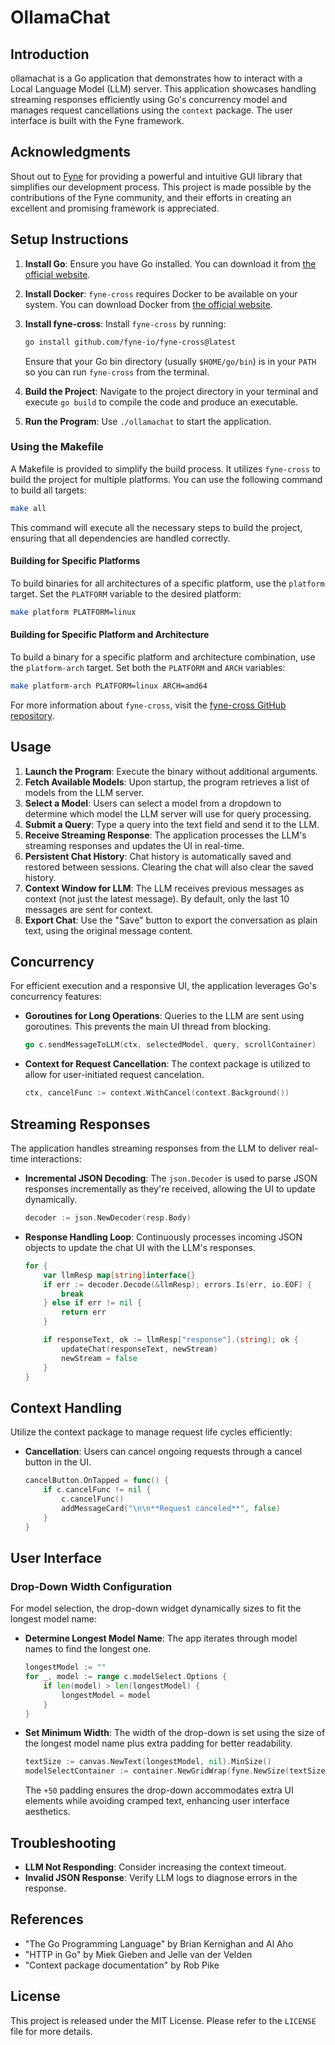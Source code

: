 # OllamaChat

## Introduction

ollamachat is a Go application that demonstrates how to interact with a Local Language Model (LLM) server. This application showcases handling streaming responses efficiently using Go's concurrency model and manages request cancellations using the `context` package. The user interface is built with the Fyne framework.

## Acknowledgments

Shout out to [Fyne](https://fyne.io/) for providing a powerful and intuitive GUI library that simplifies our development process. This project is made possible by the contributions of the Fyne community, and their efforts in creating an excellent and promising framework is appreciated.

## Setup Instructions

1. **Install Go**: Ensure you have Go installed. You can download it from [the official website](https://golang.org/dl/).
2. **Install Docker**: `fyne-cross` requires Docker to be available on your system. You can download Docker from [the official website](https://www.docker.com/products/docker-desktop).
3. **Install fyne-cross**: Install `fyne-cross` by running:

   ```bash
   go install github.com/fyne-io/fyne-cross@latest
   ```
   Ensure that your Go bin directory (usually `$HOME/go/bin`) is in your `PATH` so you can run `fyne-cross` from the terminal.

4. **Build the Project**: Navigate to the project directory in your terminal and execute `go build` to compile the code and produce an executable.
5. **Run the Program**: Use `./ollamachat` to start the application.

### Using the Makefile

A Makefile is provided to simplify the build process. It utilizes `fyne-cross` to build the project for multiple platforms. You can use the following command to build all targets:

```bash
make all
```

This command will execute all the necessary steps to build the project, ensuring that all dependencies are handled correctly.

#### Building for Specific Platforms

To build binaries for all architectures of a specific platform, use the `platform` target. Set the `PLATFORM` variable to the desired platform:

```bash
make platform PLATFORM=linux
```

#### Building for Specific Platform and Architecture

To build a binary for a specific platform and architecture combination, use the `platform-arch` target. Set both the `PLATFORM` and `ARCH` variables:

```bash
make platform-arch PLATFORM=linux ARCH=amd64
```

For more information about `fyne-cross`, visit the [fyne-cross GitHub repository](https://github.com/fyne-io/fyne-cross).

## Usage

1. **Launch the Program**: Execute the binary without additional arguments.
2. **Fetch Available Models**: Upon startup, the program retrieves a list of models from the LLM server.
3. **Select a Model**: Users can select a model from a dropdown to determine which model the LLM server will use for query processing.
4. **Submit a Query**: Type a query into the text field and send it to the LLM.
5. **Receive Streaming Response**: The application processes the LLM's streaming responses and updates the UI in real-time.
6. **Persistent Chat History**: Chat history is automatically saved and restored between sessions. Clearing the chat will also clear the saved history.
7. **Context Window for LLM**: The LLM receives previous messages as context (not just the latest message). By default, only the last 10 messages are sent for context.
8. **Export Chat**: Use the "Save" button to export the conversation as plain text, using the original message content.

## Concurrency

For efficient execution and a responsive UI, the application leverages Go's concurrency features:

- **Goroutines for Long Operations**: Queries to the LLM are sent using goroutines. This prevents the main UI thread from blocking.

  ```go
  go c.sendMessageToLLM(ctx, selectedModel, query, scrollContainer)
  ```

- **Context for Request Cancellation**: The context package is utilized to allow for user-initiated request cancelation.

  ```go
  ctx, cancelFunc := context.WithCancel(context.Background())
  ```

## Streaming Responses

The application handles streaming responses from the LLM to deliver real-time interactions:

- **Incremental JSON Decoding**: The `json.Decoder` is used to parse JSON responses incrementally as they're received, allowing the UI to update dynamically.

  ```go
  decoder := json.NewDecoder(resp.Body)
  ```

- **Response Handling Loop**: Continuously processes incoming JSON objects to update the chat UI with the LLM's responses.

  ```go
  for {
      var llmResp map[string]interface{}
      if err := decoder.Decode(&llmResp); errors.Is(err, io.EOF) {
          break
      } else if err != nil {
          return err
      }

      if responseText, ok := llmResp["response"].(string); ok {
          updateChat(responseText, newStream)
          newStream = false
      }
  }
  ```

## Context Handling

Utilize the context package to manage request life cycles efficiently:

- **Cancellation**: Users can cancel ongoing requests through a cancel button in the UI.

  ```go
  cancelButton.OnTapped = func() {
      if c.cancelFunc != nil {
          c.cancelFunc()
          addMessageCard("\n\n**Request canceled**", false)
      }
  }
  ```

## User Interface

### Drop-Down Width Configuration

For model selection, the drop-down widget dynamically sizes to fit the longest model name:

- **Determine Longest Model Name**: The app iterates through model names to find the longest one.

  ```go
  longestModel := ""
  for _, model := range c.modelSelect.Options {
      if len(model) > len(longestModel) {
          longestModel = model
      }
  }
  ```

- **Set Minimum Width**: The width of the drop-down is set using the size of the longest model name plus extra padding for better readability.

  ```go
  textSize := canvas.NewText(longestModel, nil).MinSize()
  modelSelectContainer := container.NewGridWrap(fyne.NewSize(textSize.Width+50, c.modelSelect.MinSize().Height), c.modelSelect)
  ```

  The `+50` padding ensures the drop-down accommodates extra UI elements while avoiding cramped text, enhancing user interface aesthetics.

## Troubleshooting

- **LLM Not Responding**: Consider increasing the context timeout.
- **Invalid JSON Response**: Verify LLM logs to diagnose errors in the response.

## References

- "The Go Programming Language" by Brian Kernighan and Al Aho
- "HTTP in Go" by Miek Gieben and Jelle van der Velden
- "Context package documentation" by Rob Pike

## License

This project is released under the MIT License. Please refer to the `LICENSE` file for more details.
